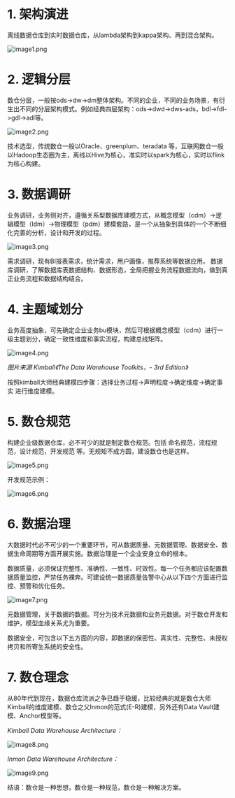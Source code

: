 # 1. 架构演进
离线数据仓库到实时数据仓库，从lambda架构到kappa架构、再到混合架构。

![image1.png](./img/数仓基础架构/image1.png)

# 2. 逻辑分层
数仓分层，一般按ods->dw->dm整体架构。不同的企业，不同的业务场景，有衍生出不同的分层架构模式。例如经典四层架构：ods->dwd->dws-ads，bdl->fdl->gdl->adl等。

![image2.png](./img/数仓基础架构/image2.png)

技术选型，传统数仓一般以Oracle、greenplum、teradata 等，互联网数仓一般以Hadoop生态圈为主，离线以Hive为核心，准实时以spark为核心，实时以flink为核心构建。

# 3. 数据调研
业务调研，业务侧对齐，遵循关系型数据库建模方式，从概念模型（cdm）->逻辑模型（ldm）->物理模型（pdm）建模套路，是一个从抽象到具体的一个不断细化完善的分析，设计和开发的过程。

![image3.png](./img/数仓基础架构/image3.png)

需求调研，现有BI报表需求，统计需求，用户画像，推荐系统等数据应用。
数据库调研，了解数据库表数据结构、数据形态，全局把握业务流程数据流向，做到真正业务流程和数据结构结合。

# 4. 主题域划分
业务高度抽象，可先确定企业业务bu模块，然后可根据概念模型（cdm）进行一级主题划分，确定一致性维度和事实流程，构建总线矩阵。

![image4.png](./img/数仓基础架构/image4.png)

_图片来源 Kimball《The Data Warehouse Toolkits，- 3rd Edition》_

按照kimball大师经典建模四步骤：选择业务过程->声明粒度->确定维度->确定事实 进行维度建模。

# 5. 数仓规范
构建企业级数据仓库，必不可少的就是制定数仓规范。包括 命名规范，流程规范，设计规范，开发规范 等。无规矩不成方圆，建设数仓也是这样。

![image5.png](./img/数仓基础架构/image5.png)

开发规范示例：

![image6.png](./img/数仓基础架构/image6.png)

# 6. 数据治理
大数据时代必不可少的一个重要环节，可从数据质量、元数据管理、数据安全、数据生命周期等方面开展实施。数据治理是一个企业安身立命的根本。

数据质量，必须保证完整性、准确性、一致性、时效性。每一个任务都应该配置数据质量监控，严禁任务裸奔。可建设统一数据质量告警中心从以下四个方面进行监控、预警和优化任务。

![image7.png](./img/数仓基础架构/image7.png)

元数据管理，关于数据的数据。可分为技术元数据和业务元数据。对于数仓开发和维护，模型血缘关系尤为重要。

数据安全，可包含以下五方面的内容，即数据的保密性、真实性、完整性、未授权拷贝和所寄生系统的安全性。

# 7. 数仓理念
从80年代到现在，数据仓库流派之争已趋于稳缓，比较经典的就是数仓大师Kimball的维度建模、数仓之父Inmon的范式(E-R)建模，另外还有Data Vault建模、Anchor模型等。

_Kimball Data Warehouse Architecture：_

![image8.png](./img/数仓基础架构/image8.png)

_Inmon Data Warehouse Architecture：_

![image9.png](./img/数仓基础架构/image9.png)

结语：数仓是一种思想，数仓是一种规范，数仓是一种解决方案。